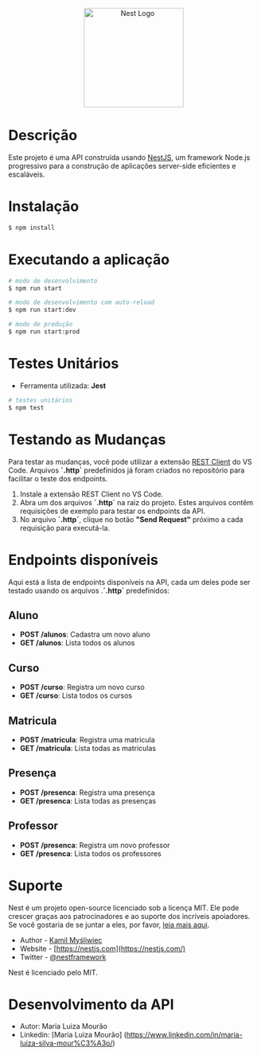<p align="center">
  <a href="http://nestjs.com/" target="blank"><img src="https://nestjs.com/img/logo-small.svg" width="200" alt="Nest Logo" /></a>
</p>

# Descrição

Este projeto é uma API construída usando [NestJS](https://github.com/nestjs/nest), um framework Node.js progressivo para a construção de aplicações server-side eficientes e escaláveis.

# Instalação

```bash
$ npm install
```

# Executando a aplicação

```bash
# modo de desenvolvimento
$ npm run start

# modo de desenvolvimento com auto-reload
$ npm run start:dev

# modo de produção
$ npm run start:prod
```

# Testes Unitários

- Ferramenta utilizada: **Jest**

```bash
# testes unitários
$ npm test

```

# Testando as Mudanças

Para testar as mudanças, você pode utilizar a extensão [REST Client](https://marketplace.visualstudio.com/items?itemName=humao.rest-client) do VS Code. Arquivos **´.http´** predefinidos já foram criados no repositório para facilitar o teste dos endpoints.

1. Instale a extensão REST Client no VS Code.
2. Abra um dos arquivos **´.http´** na raiz do projeto. Estes arquivos contêm requisições de exemplo para testar os endpoints da API.
3. No arquivo **´.http´**, clique no botão **"Send Request"** próximo a cada requisição para executá-la.

# Endpoints disponíveis

Aqui está a lista de endpoints disponíveis na API, cada um deles pode ser testado usando os arquivos .**´.http´** predefinidos:

## Aluno
- **POST /alunos**: Cadastra um novo aluno
- **GET /alunos**: Lista todos os alunos

## Curso
- **POST /curso**: Registra um novo curso
- **GET /curso**: Lista todos os cursos

## Matricula
- **POST /matricula**: Registra uma matricula
- **GET /matricula**: Lista todas as matriculas

## Presença
- **POST /presenca**: Registra uma presença
- **GET /presenca**: Lista todas as presenças

## Professor
- **POST /presenca**: Registra um novo professor
- **GET /presenca**: Lista todos os professores


# Suporte
Nest é um projeto open-source licenciado sob a licença MIT. Ele pode crescer graças aos patrocinadores e ao suporte dos incríveis apoiadores. Se você gostaria de se juntar a eles, por favor, [leia mais aqui](https://docs.nestjs.com/support).

- Author - [Kamil Myśliwiec](https://kamilmysliwiec.com)
- Website - [https://nestjs.com](https://nestjs.com/)
- Twitter - [@nestframework](https://twitter.com/nestframework)

Nest é licenciado pelo MIT.

# Desenvolvimento da API

- Autor: Maria Luiza Mourão
- Linkedin: [Maria Luiza Mourão] (https://www.linkedin.com/in/maria-luiza-silva-mour%C3%A3o/)


